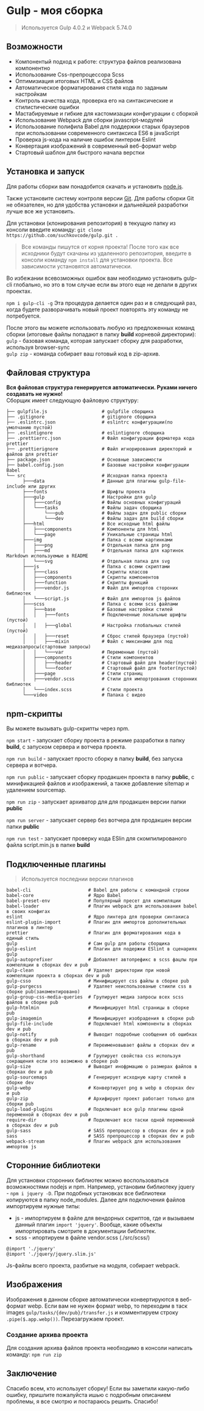 # Gulp - моя сборка

> Используется Gulp 4.0.2 и Webpack 5.74.0

## Возможности

-  Компонентый подход к работе: структура файлов реализована компонентно
-  Использование Css-препроцессора Sсss
-  Оптимизиация итоговых HTML и CSS файлов
-  Автоматическое форматирования стиля кода по заданым настройкам
-  Контроль качества кода, проверка его на синтаксические и стилистические ошибки
-  Мастабируемые и гибкие для кастомизации конфигурации с сборкой
-  Использование Webpack для сборки javascript-модулей
-  Использование полифила Babel для поддержки старых браузеров при использовании современного синтаксиса ES6 в javaScript
-  Проверка js-кода на наличие ошибок линтером Eslint
-  Конвертация изображений в современный веб-формат webp
-  Стартовый шаблон для быстрого начала верстки

## Установка и запуск

Для работы сборки вам понадобится скачать и установить [node.js](https://nodejs.org).

Также установите систему контроля версии [Git](https://git-scm.com/downloads). Для работы сборки Git не обязателен, но для удобства установки и дальнейшей разработки лучше все же установить.

Для установки (клонирования репозитория) в текущую папку из консоли введите команду: `git clone https://github.com/suchkovcode/gulp.git .`

> Все команды пишутся от корня проекта!
> После того как все исходники будут скачаны из удаленного репозитория, введите в консоли команду `npm install` для установки проекта. Все зависимости установятся автоматически.

Во избежании всевозможных ошибок вам необходимо установить gulp-cli глобально, но это в том случае если вы этого еще не делали в других проектах.

`npm i gulp-cli -g`
Эта процедура делается один раз и в следующий раз, когда будете разворачивать новый проект повторять эту команду не потребуется.

После этого вы можете использовать любую из предложенных команд сборки (итоговые файлы попадают в папку **build** корневой директории): <br>
`gulp` - базовая команда, которая запускает сборку для разработки, используя browser-sync  
`gulp zip` - команда собирает ваш готовый код в zip-архив.

## Файловая структура

**Вся файловая структура генерируется автоматически. Руками ничего создавать не нужно!**  
Сборщик имеет следующую файловую структуру:

```
├── gulpfile.js                    # gulpfile сборщика
├── .gitignore                     # gitignore сборщика 
├── .eslintrc.json                 # eslintrc конфигурации(по умолчанию пустой)
├── .eslintignore                  # eslintignore сборщика
├── .prettierrc.json               # Файл конфигурации форматера кода prettier
├── .prettierignore                # Файл игнорирования директорий и файлов для prettier
├── package.json                   # Основные зависимости
├── babel.config.json              # Базовые настройки конфигурации Babel
└── src                            # Исходная папка проекта
      ├───data                     # Данные для плагины gulp-file-include или других
      ├───fonts                    # Шрифты проекта
      ├───gulp                     # Настройки для gulp
      │   ├───config               # Файлы основных конфигураций
      │   └───tasks                # Файлы задач сборщика
      │       └───pub              # Файлы задач для public сборки
      │       └───dev              # Файлы задач для build сборки
      ├───html                     # Все исходные html файлы
      │   ├───components           # Компоненты для html
      │   └───page                 # Уникальные страницы html
      ├───img                      # Папка с всеми картинками
      │   ├───png                  # Отдельная папка для png
      │   ├───md                   # Отдельная папка для картинок Markdown используемые в README
      │   └───svg                  # Отдельная папка для svg
      ├───js                       # Папка с всеми скриптами
      │   ├───class                # Скрипты классов
      │   ├───components           # Скрипты компонентов
      │   ├───function             # Скрипты функций
      │   ├───vendor.js            # Файл для импортов стороних библиотек
      │   └───script.js            # Файл для импортов js файлов
      ├───scss                     # Папка с всеми scss файлами
      │   ├───base                 # Базовые настройки стилей
      │   │   ├───fonts            # Подключенные локальные шрифты (пустой)
      │   │   ├───global           # Настройка глобальных стилей (пустой)
      │   │   ├───reset            # Сброс стилей браузера (пустой)
      │   │   ├───mixin            # Файл с миксинами для под медиазапросы(стартовые запросы)
      │   │   └───var              # Переменные (пустой)
      │   ├───components           # Стили компонентов
      │   │   ├───header           # Стартовый файл для header(пустой)
      │   │   └───footer           # Стартовый файл для footer(пустой)
      │   ├───page                 # Стили страниц
      │   ├───vendor.scss          # Стили для импортрования сторонних библиотек
      │   └───index.scss           # Стили проекта
      └───video                    # Папака с видео
```

## npm-скрипты

Вы можете вызывать gulp-скрипты через npm.

`npm start` - запускает сборку проекта в режиме разработки в папку **build**, с запуском сервера и вотчера проекта.

`npm run build` - запускает просто сборку в папку **build**, без запуска сервера и вотчера.

`npm run public` - запускает сборку продакшен проекта в папку **public**, с минификацией файлов и изображений, а также добавление sitemap и удалением sourcemap.

`npm run zip` - запускает архиватор для для продакшен версии папки **public**

`npm run server` - запускает сервер без вотчера для продакшен версии папки **public**

`npm run test` - запускает проверку кода ESlin для скомпилированого файла script.min.js в папке **build**

## Подключенные плагины

> Используется последнии версии плагинов

```
babel-cli                     # Babel для работы с командной строки
babel-core                    # Ядро Babel
babel-preset-env              # Популярный пресет для компиляции
babel-loader                  # Плагин webpack для использования babel в своих конфигах
eslint                        # Ядро линтера для проверки синтакиса
eslint-plugin-import          # Плагин для импортов дополнительных плагинов в линтер
prettier                      # Плагин для форматирования кода в единый стиль
gulp                          # Сам gulp для работы сборщика
gulp-eslint                   # Плагин для подержки ESlint в сценариях gulp
gulp-autoprefixer             # Добавляет автопрефикс в scss фацлы при компеляции в сборках dev и pub
gulp-clean                    # Удаляет директории при новой компеляции проекта в сборках dev и pub
gulp-csso                     # Минифицирует css файлы в сборке pub
gulp-purgecss                 # Удаляет неиспользованые стиили css в сборке pub(закоментировано)
gulp-group-css-media-queries  # Групирует медиа запросы всех scss файлов в сборке pub
gulp-htmlmin                  # Минифицирует html страницы в сборке pub
gulp-imagemin                 # Минифицирует изобрадения в сборке pub
gulp-file-include             # Подключает html компоненты в сборках dev и pub
gulp-notify                   # Выводит подробные сообщения об ошибках в сборках dev и pub
gulp-rename                   # Переименовывает файлы в сборках dev и pub
gulp-shorthand                # Групирует свойства css используя сокращения если это возможно в сборке pub
gulp-size                     # Выводит инофрмацию о размерах файлов в сборках dev и pub
gulp-sourcemaps               # Генерирует исходную карту стилей в сборке dev
gulp-webp                     # Конвертирует png в webp в сборках dev и pub
gulp-zip                      # Архифирует проект работает только для сборки pub
gulp-load-plugins             # Подключает все gulp плагины одной переменной в сборках dev и pub
require-dir                   # Подключает все таски одной переменной  в сборках dev и pub
gulp-sass                     # SASS препроцессор в сборках dev и pub
sass                          # SASS препроцессор в сборках dev и pub
webpack-stream                # Плагин webpack для использования импортов js

```

## Сторонние библиотеки

Для установки сторонних библиотек можно воспользоваться возможностями nodejs и npm. Например, установим библиотеку jquery - `npm i jquery -D`. При подобных установках все библиотеки копируются в папку node_modules. Далее для подключения файлов импортируем нужные типы:

-  js - импортируем в файле для вендорных скриптов, где и вызываем данный плагин `import 'jquery'`. Вообще, какие объекты импортировать смотрите в документации библиотек.
-  scss - ипортируем в файле vendor.scss (./src/scss/)

```
@import './jquery'
@import './jquery/jquery.slim.js'
```

Js-файлы всего проекта, разбитые на модуля, собирает webpack.

## Изображения

Изображения в данном сборке автоматически конвертируются в веб-формат webp. Если вам не нужен формат webp, то переходим в таск images `gulp/tasks/{dev/pub}/transfer.js` и комментируем строку `.pipe($.app.webp())`. Перезагружаем проект.

### Создание архива проекта

Для создания архива файлов проекта необходимо в консоли написать команду:
`npm run zip`

## Заключение

Спасибо всем, кто использует сборку! Если вы заметили какую-либо ошибку, пришлите пожалуйста ишью с подробным описанием проблемы, я все смотрю и постараюсь решить. Спасибо!
